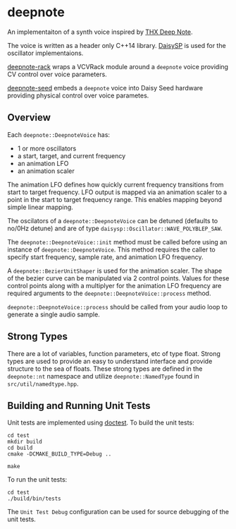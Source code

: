# deepnote

An implementaiton of a synth voice inspired by [THX Deep Note](https://www.thx.com/deepnote/).

The voice is written as a header only C++14 library. [DaisySP](https://github.com/electro-smith/DaisySP) is used for the oscillator implementaions.

[deepnote-rack](https://github.com/davidirvine/deepnote-rack) wraps a VCVRack module around a `deepnote` voice providing CV control over voice parameters. 

[deepnote-seed](https://github.com/davidirvine/deepnote-seed) embeds a `deepnote` voice into Daisy Seed hardware providing physical control over voice parametes. 

## Overview

Each `deepnote::DeepnoteVoice` has: 
- 1 or more oscillators
- a start, target, and current frequency
- an animation LFO
- an animation scaler

The animation LFO defines how quickly current frequency transitions from start to target frequency. LFO output is mapped via an animation scaler to a point in the start to target frequency range. This enables mapping beyond simple linear mapping.

The oscilators of a `deepnote::DeepnoteVoice` can be detuned (defaults to no/0Hz detune) and are of type `daisysp::Oscillator::WAVE_POLYBLEP_SAW`.

The `deepnote::DeepnoteVoice::init` method must be called before using an instance of `deepnote::DeepnoteVoice`. This method requires the caller to specify start frequency, sample rate, and animation LFO frequency.

A `deepnote::BezierUnitShaper` is used for the animation scaler. The shape of the bezier curve can be manipulated via 2 control points. Values for these control points along with a multiplyer for the animation LFO frequency are required arguments to the `deepnote::DeepnoteVoice::process` method.

`deepnote::DeepnoteVoice::process` should be called from your audio loop to generate a single audio sample. 

## Strong Types

There are a lot of variables, function parameters, etc of type float. Strong types are used to provide an easy to understand interface and provide structure to the sea of floats. These strong types are defined in the `deepnote::nt` namespace and utilize `deepnote::NamedType` found in `src/util/namedtype.hpp`.

## Building and Running Unit Tests

Unit tests are implemented using [doctest](https://github.com/doctest/doctest). To build the unit tests:

```
cd test
mkdir build
cd build
cmake -DCMAKE_BUILD_TYPE=Debug ..

make
```

To run the unit tests:
```
cd test
./build/bin/tests
```

The `Unit Test Debug` configuration can be used for source debugging of the unit tests.
